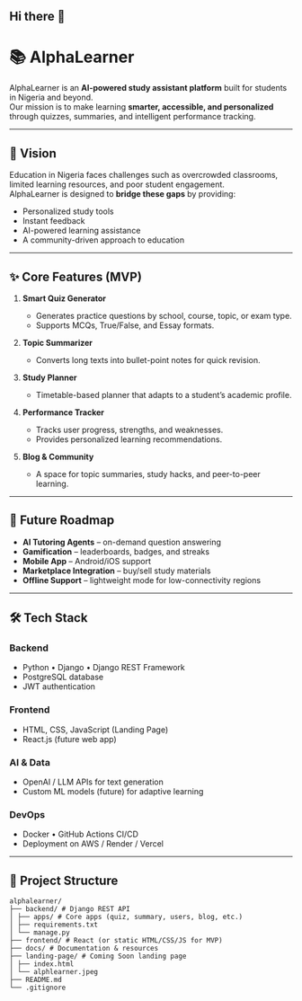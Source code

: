 ## Hi there 👋

# 📚 AlphaLearner

AlphaLearner is an **AI-powered study assistant platform** built for students in Nigeria and beyond.  
Our mission is to make learning **smarter, accessible, and personalized** through quizzes, summaries, and intelligent performance tracking.

---

## 🚀 Vision
Education in Nigeria faces challenges such as overcrowded classrooms, limited learning resources, and poor student engagement.  
AlphaLearner is designed to **bridge these gaps** by providing:
- Personalized study tools
- Instant feedback
- AI-powered learning assistance
- A community-driven approach to education

---

## ✨ Core Features (MVP)
1. **Smart Quiz Generator**  
   - Generates practice questions by school, course, topic, or exam type.
   - Supports MCQs, True/False, and Essay formats.

2. **Topic Summarizer**  
   - Converts long texts into bullet-point notes for quick revision.

3. **Study Planner**  
   - Timetable-based planner that adapts to a student’s academic profile.

4. **Performance Tracker**  
   - Tracks user progress, strengths, and weaknesses.
   - Provides personalized learning recommendations.

5. **Blog & Community**  
   - A space for topic summaries, study hacks, and peer-to-peer learning.

---

## 🔮 Future Roadmap
- **AI Tutoring Agents** – on-demand question answering
- **Gamification** – leaderboards, badges, and streaks
- **Mobile App** – Android/iOS support
- **Marketplace Integration** – buy/sell study materials
- **Offline Support** – lightweight mode for low-connectivity regions

---

## 🛠 Tech Stack
### Backend
- Python • Django • Django REST Framework  
- PostgreSQL database  
- JWT authentication  

### Frontend
- HTML, CSS, JavaScript (Landing Page)  
- React.js (future web app)  

### AI & Data
- OpenAI / LLM APIs for text generation  
- Custom ML models (future) for adaptive learning  

### DevOps
- Docker • GitHub Actions CI/CD  
- Deployment on AWS / Render / Vercel  

---

## 📂 Project Structure
```
alphalearner/
├── backend/ # Django REST API
│ ├── apps/ # Core apps (quiz, summary, users, blog, etc.)
│ ├── requirements.txt
│ └── manage.py
├── frontend/ # React (or static HTML/CSS/JS for MVP)
├── docs/ # Documentation & resources
├── landing-page/ # Coming Soon landing page
│ ├── index.html
│ └── alphlearner.jpeg
├── README.md
└── .gitignore
```
